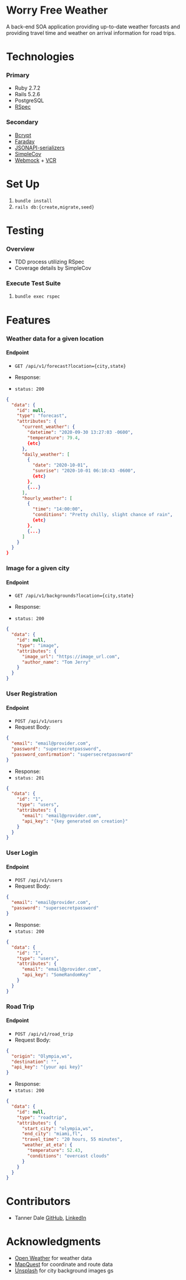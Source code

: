 # Worry Free Weather

A back-end SOA application providing up-to-date weather forcasts
and providing travel time and weather on arrival information for road trips.

# Technologies

### Primary

- Ruby 2.7.2
- Rails 5.2.6
- PostgreSQL
- [RSpec](https://github.com/rspec/rspec-rails)

### Secondary

- [Bcrypt](https://github.com/bcrypt-ruby/bcrypt-ruby)
- [Faraday](https://github.com/lostisland/faraday)
- [JSONAPI-serializers](https://github.com/jsonapi-serializer/jsonapi-serializer)
- [SimpleCov](https://github.com/simplecov-ruby/simplecov)
- [Webmock](https://github.com/bblimke/webmock) + [VCR](https://github.com/vcr/vcr)

# Set Up

1) `bundle install`
2) `rails db:{create,migrate,seed}`

# Testing

### Overview

- TDD process utilizing RSpec
- Coverage details by SimpleCov

### Execute Test Suite

1) `bundle exec rspec`

# Features

### Weather data for a given location

#### Endpoint
- `GET /api/v1/forecast?location={city,state}`

- Response:
- `status: 200`
```json
{
  "data": {
    "id": null,
    "type": "forecast",
    "attributes": {
      "current_weather": {
        "datetime": "2020-09-30 13:27:03 -0600",
        "temperature": 79.4,
        {etc}
      },
      "daily_weather": [
        {
          "date": "2020-10-01",
          "sunrise": "2020-10-01 06:10:43 -0600",
          {etc}
        },
        {...}
      ],
      "hourly_weather": [
        {
          "time": "14:00:00",
          "conditions": "Pretty chilly, slight chance of rain",
          {etc}
        },
        {...}
      ]
    }
  }
}
```

### Image for a given city

#### Endpoint
- `GET /api/v1/backgrounds?location={city,state}`

- Response:
- `status: 200`
```json
{
  "data": {
    "id": null,
    "type": "image",
    "attributes": {
      "image_url": "https://image_url.com",
      "author_name": "Tom Jerry"
    }
  }
}
```

### User Registration

#### Endpoint
- `POST /api/v1/users`
- Request Body:
```json
{
  "email": "email@provider.com",
  "password": "supersecretpassword",
  "password_confirmation": "supersecretpassword"
}
```
- Response:
- `status: 201`
```json
{
  "data": {
    "id": "1",
    "type": "users",
    "attributes": {
      "email": "email@provider.com",
      "api_key": "{key generated on creation}"
    }
  }
}
```

### User Login

#### Endpoint
- `POST /api/v1/users`
- Request Body:
```json
{
  "email": "email@provider.com",
  "password": "supersecretpassword"
}
```
- Response:
- `status: 200`
```json
{
  "data": {
    "id": "1",
    "type": "users",
    "attributes": {
      "email": "email@provider.com",
      "api_key": "SomeRandomKey"
    }
  }
}
```

### Road Trip

#### Endpoint
- `POST /api/v1/road_trip`
- Request Body:
```json
{
  "origin": "Olympia,ws",
  "destination": "",
  "api_key": "{your api key}"
}
```
- Response:
- `status: 200`
```json
{
  "data": {
    "id": null,
    "type": "roadtrip",
    "attributes": {
      "start_city": "olympia,ws",
      "end_city": "miami,fl",
      "travel_time": "20 hours, 55 minutes",
      "weather_at_eta": {
        "temperature": 52.43,
        "conditions": "overcast clouds"
      }
    }
  }
}
```

# Contributors

- Tanner Dale [GitHub](https://github.com/TannerDale), [LinkedIn](https://www.linkedin.com/in/tannerdale/)

# Acknowledgments

- [Open Weather](https://openweathermap.org/api/one-call-api) for weather data
- [MapQuest](https://developer.mapquest.com/) for coordinate and route data
- [Unsplash](https://unsplash.com/developers) for city background images
gs
